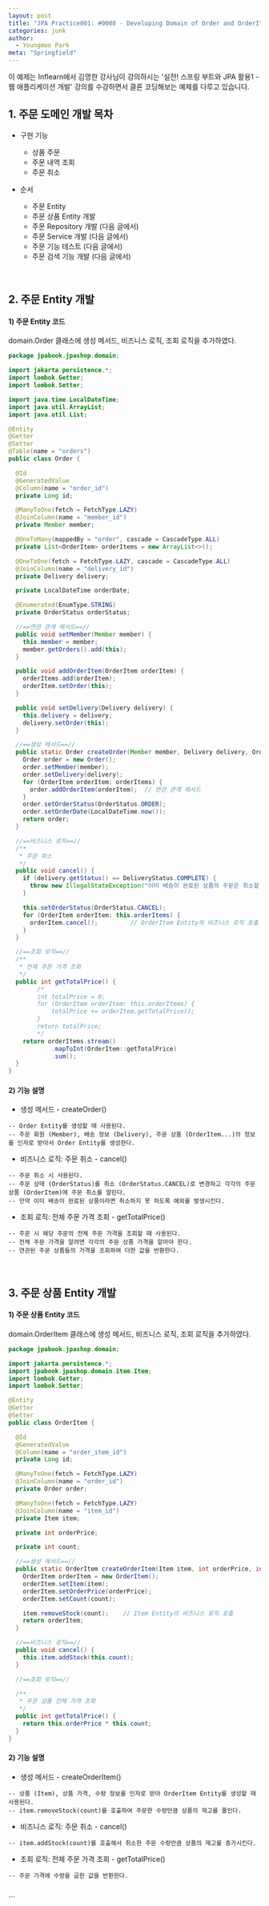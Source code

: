 ```yaml
---
layout: post
title: "JPA Practice001: #0008 - Developing Domain of Order and OrderItem"
categories: junk
author:
  - Youngmoo Park
meta: "Springfield"
---
```


이 예제는 Inflearn에서 김영한 강사님이 강의하시는 '실전! 스프링 부트와 JPA 활용1 - 웹 애플리케이션 개발' 강의를 수강하면서 클론 코딩해보는 예제를 다루고 있습니다.

## 1. 주문 도메인 개발 목차

- 구현 기능
  - 상품 주문
  - 주문 내역 조회
  - 주문 취소

- 순서
  - 주문 Entity
  - 주문 상품 Entity 개발
  - 주문 Repository 개발 (다음 글에서)
  - 주문 Service 개발 (다음 글에서)
  - 주문 기능 테스트 (다음 글에서)
  - 주문 검색 기능 개발 (다음 글에서)
<br/>

## 2. 주문 Entity 개발

#### **1) 주문 Entity 코드**

domain.Order 클래스에 생성 메서드, 비즈니스 로직, 조회 로직을 추가하였다.

```java
package jpabook.jpashop.domain;

import jakarta.persistence.*;
import lombok.Getter;
import lombok.Setter;

import java.time.LocalDateTime;
import java.util.ArrayList;
import java.util.List;

@Entity
@Getter
@Setter
@Table(name = "orders")
public class Order {

  @Id
  @GeneratedValue
  @Column(name = "order_id")
  private Long id;

  @ManyToOne(fetch = FetchType.LAZY)
  @JoinColumn(name = "member_id")
  private Member member;

  @OneToMany(mappedBy = "order", cascade = CascadeType.ALL)
  private List<OrderItem> orderItems = new ArrayList<>();

  @OneToOne(fetch = FetchType.LAZY, cascade = CascadeType.ALL)
  @JoinColumn(name = "delivery_id")
  private Delivery delivery;

  private LocalDateTime orderDate;

  @Enumerated(EnumType.STRING)
  private OrderStatus orderStatus;

  //==연관 관계 메서드==//
  public void setMember(Member member) {
    this.member = member;
    member.getOrders().add(this);
  }

  public void addOrderItem(OrderItem orderItem) {
    orderItems.add(orderItem);
    orderItem.setOrder(this);
  }

  public void setDelivery(Delivery delivery) {
    this.delivery = delivery;
    delivery.setOrder(this);
  }

  //==생성 메서드==//
  public static Order createOrder(Member member, Delivery delivery, OrderItem... orderItems) {
    Order order = new Order();
    order.setMember(member);
    order.setDelivery(delivery);
    for (OrderItem orderItem: orderItems) {
      order.addOrderItem(orderItem);  // 연관 관계 메서드
    }
    order.setOrderStatus(OrderStatus.ORDER);
    order.setOrderDate(LocalDateTime.now());
    return order;
  }

  //==비즈니스 로직==//
  /**
   * 주문 취소
   */
  public void cancel() {
    if (delivery.getStatus() == DeliveryStatus.COMPLETE) {
      throw new IllegalStateException("이미 배송이 완료된 상품의 주문은 취소할 수 없습니다.");
    }

    this.setOrderStatus(OrderStatus.CANCEL);
    for (OrderItem orderItem: this.orderItems) {
      orderItem.cancel();         // OrderItem Entity의 비즈니스 로직 호출
    }
  }

  //==조회 로직==//
  /**
   * 전체 주문 가격 조회
   */
  public int getTotalPrice() {
        /*
        int totalPrice = 0;
        for (OrderItem orderItem: this.orderItems) {
            totalPrice += orderItem.getTotalPrice();
        }
        return totalPrice;
        */
    return orderItems.stream()
            .mapToInt(OrderItem::getTotalPrice)
            .sum();
  }
}
```

#### **2) 기능 설명**

- 생성 메서드 - createOrder()
```plaintext
-- Order Entity를 생성할 때 사용된다.
-- 주문 회원 (Member), 배송 정보 (Delivery), 주문 상품 (OrderItem...)의 정보를 인자로 받아서 Order Entity를 생성한다.
```

- 비즈니스 로직: 주문 취소 - cancel()
```plaintext
-- 주문 취소 시 사용된다.
-- 주문 상태 (OrderStatus)를 취소 (OrderStatus.CANCEL)로 변경하고 각각의 주문 상품 (OrderItem)에 주문 취소를 알린다.
-- 만약 이미 배송이 완료된 상품이라면 취소하지 못 하도록 예외를 발생시킨다.
```

- 조회 로직: 전체 주문 가격 조회 - getTotalPrice()
```plaintext
-- 주문 시 해당 주문의 전체 주문 가격을 조회할 때 사용된다.
-- 전체 주문 가격을 알려면 각각의 주문 상품 가격을 알아야 한다.
-- 연관된 주문 상품들의 가격을 조회하여 더한 값을 반환한다.
```
<br/>

## 3. 주문 상품 Entity 개발

#### **1) 주문 상품 Entity 코드**

domain.OrderItem 클래스에 생성 메서드, 비즈니스 로직, 조회 로직을 추가하였다.

```java
package jpabook.jpashop.domain;

import jakarta.persistence.*;
import jpabook.jpashop.domain.item.Item;
import lombok.Getter;
import lombok.Setter;

@Entity
@Getter
@Setter
public class OrderItem {

  @Id
  @GeneratedValue
  @Column(name = "order_item_id")
  private Long id;

  @ManyToOne(fetch = FetchType.LAZY)
  @JoinColumn(name = "order_id")
  private Order order;

  @ManyToOne(fetch = FetchType.LAZY)
  @JoinColumn(name = "item_id")
  private Item item;

  private int orderPrice;

  private int count;

  //==생성 메서드==//
  public static OrderItem createOrderItem(Item item, int orderPrice, int count) {
    OrderItem orderItem = new OrderItem();
    orderItem.setItem(item);
    orderItem.setOrderPrice(orderPrice);
    orderItem.setCount(count);

    item.removeStock(count);    // Item Entity의 비즈니스 로직 호출
    return orderItem;
  }

  //==비즈니스 로직==//
  public void cancel() {
    this.item.addStock(this.count);
  }

  //==조회 로직==//

  /**
   * 주문 상품 전체 가격 조회
   */
  public int getTotalPrice() {
    return this.orderPrice * this.count;
  }
}

```

#### **2) 기능 설명**

- 생성 메서드 - createOrderItem()
```plaintext
-- 상품 (Item), 상품 가격, 수량 정보를 인자로 받아 OrderItem Entity를 생성할 때 사용된다.
-- item.removeStock(count)를 호출하여 주문한 수량만큼 상품의 재고를 줄인다.
```

- 비즈니스 로직: 주문 취소 - cancel()
```plaintext
-- item.addStock(count)를 호출해서 취소한 주문 수량만큼 상품의 재고를 증가시킨다.
```

- 조회 로직: 전체 주문 가격 조회 - getTotalPrice()
```plaintext
-- 주문 가격에 수량을 곱한 값을 반환한다.
```
<br/>
```